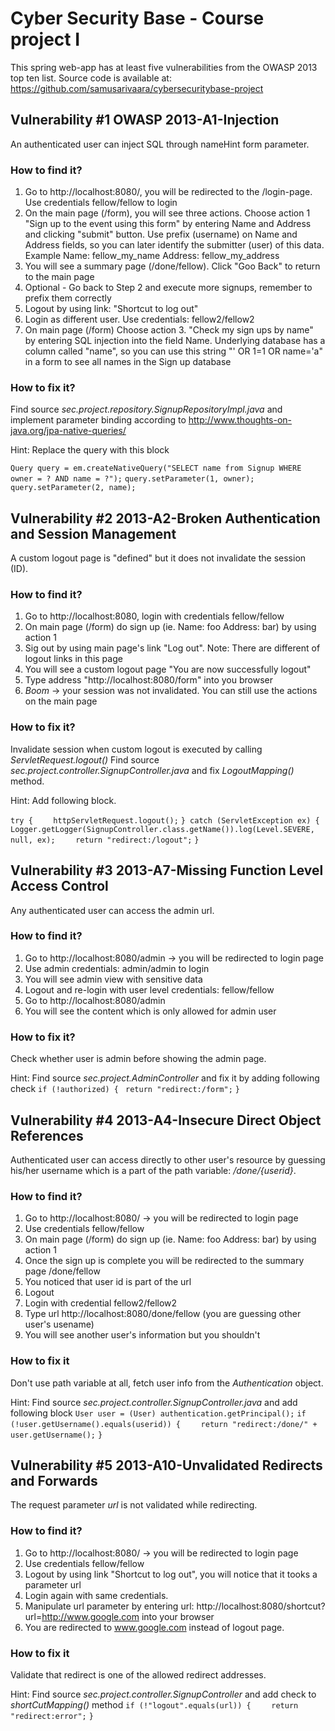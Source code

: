 # Cyber Security Base - Course project I
This spring web-app has at least five vulnerabilities from the OWASP 2013 top ten list.
Source code is available at: https://github.com/samusarivaara/cybersecuritybase-project

## Vulnerability #1 OWASP 2013-A1-Injection

An authenticated user can inject SQL through nameHint form parameter.

### How to find it?
1. Go to http://localhost:8080/, you will be redirected to the /login-page. Use credentials
	fellow/fellow to login
2. On the main page (/form), you will see three actions. Choose action 1 "Sign up to the event
		using this form" by entering Name and Address and clicking "submit" button. Use prefix
		(username) on Name and Address fields, so you can later identify the submitter (user) of
		this data. Example Name: fellow_my_name Address: fellow_my_address
3. You will see a summary page (/done/fellow). Click "Goo Back" to return to the main page
4. Optional - Go back to Step 2 and execute more signups, remember to prefix them correctly
5. Logout by using link: "Shortcut to log out"
6. Login as different user. Use credentials: fellow2/fellow2
7. On main page (/form) Choose action 3. "Check my sign ups by name" by entering SQL injection
       into the field Name. Underlying database has a column called "name", so you can use this
       string "' OR 1=1 OR name='a" in a form to see all names in the Sign up database

### How to fix it?
Find source *sec.project.repository.SignupRepositoryImpl.java* and implement parameter
binding according to http://www.thoughts-on-java.org/jpa-native-queries/

Hint: Replace the query with this block

`Query query = em.createNativeQuery("SELECT name from Signup WHERE owner = ? AND name = ?");`
`query.setParameter(1, owner);`
`query.setParameter(2, name);`

## Vulnerability #2 2013-A2-Broken Authentication and Session Management

A custom logout page is "defined" but it does not invalidate the session (ID).

### How to find it?
1. Go to http://localhost:8080, login with credentials fellow/fellow
2. On main page (/form) do sign up (ie. Name: foo Address: bar) by using action 1
4. Sig out by using main page's link "Log out". Note: There are different of logout links in
   this page
5. You will see a custom logout page "You are now successfully logout"
6. Type address "http://localhost:8080/form" into you browser
7. *Boom* -> your session was not invalidated. You can still use the actions on the main page

### How to fix it?

Invalidate session when custom logout is executed by calling *ServletRequest.logout()*
Find source *sec.project.controller.SignupController.java* and fix *LogoutMapping()* method.

Hint: Add following block.

`try {`
`    httpServletRequest.logout();`
`} catch (ServletException ex) {`
`    Logger.getLogger(SignupController.class.getName()).log(Level.SEVERE, null, ex);`
`    return "redirect:/logout";`
`}`

## Vulnerability #3 2013-A7-Missing Function Level Access Control

Any authenticated user can access the admin url.

### How to find it?
1. Go to http://localhost:8080/admin -> you will be redirected to login page
2. Use admin credentials: admin/admin to login
3. You will see admin view with sensitive data
4. Logout and re-login with user level credentials: fellow/fellow
5. Go to http://localhost:8080/admin
6. You will see the content which is only allowed for admin user

### How to fix it?

Check whether user is admin before showing the admin page.

Hint: Find source *sec.project.AdminController* and fix it by adding following check
`if (!authorized) {`
` return "redirect:/form";`
`}`

## Vulnerability #4 2013-A4-Insecure Direct Object References

Authenticated user can access directly to other user's resource by guessing
his/her username which is a part of the path variable: */done/{userid}*.

### How to find it?
1. Go to http://localhost:8080/ -> you will be redirected to login page
2. Use credentials fellow/fellow
3. On main page (/form) do sign up (ie. Name: foo Address: bar) by using action 1
4. Once the sign up is complete you will be redirected to the summary page
   /done/fellow
5. You noticed that user id is part of the url
6. Logout
7. Login with credential fellow2/fellow2
8. Type url http://localhost:8080/done/fellow (you are guessing other user's usename)
9. You will see another user's information but you shouldn't

### How to fix it

Don't use path variable at all, fetch user info from the *Authentication* object.

Hint: Find source *sec.project.controller.SignupController.java* and add following block
`User user = (User) authentication.getPrincipal();`
`if (!user.getUsername().equals(userid)) {`
`    return "redirect:/done/" + user.getUsername();`
`}`

## Vulnerability #5 2013-A10-Unvalidated Redirects and Forwards

The request parameter *url* is not validated while redirecting.

### How to find it?
1. Go to http://localhost:8080/ -> you will be redirected to login page
2. Use credentials fellow/fellow
3. Logout by using link "Shortcut to log out", you will notice that it tooks a parameter url
4. Login again with same credentials.
5. Manipulate url parameter by entering url: http://localhost:8080/shortcut?url=http://www.google.com
   into your browser
6. You are redirected to www.google.com instead of logout page.

### How to fix it

Validate that redirect is one of the allowed redirect addresses.

Hint: Find source *sec.project.controller.SignupController* and add check to *shortCutMapping()* method
`if (!"logout".equals(url)) {`
`    return "redirect:error";`
`}`

